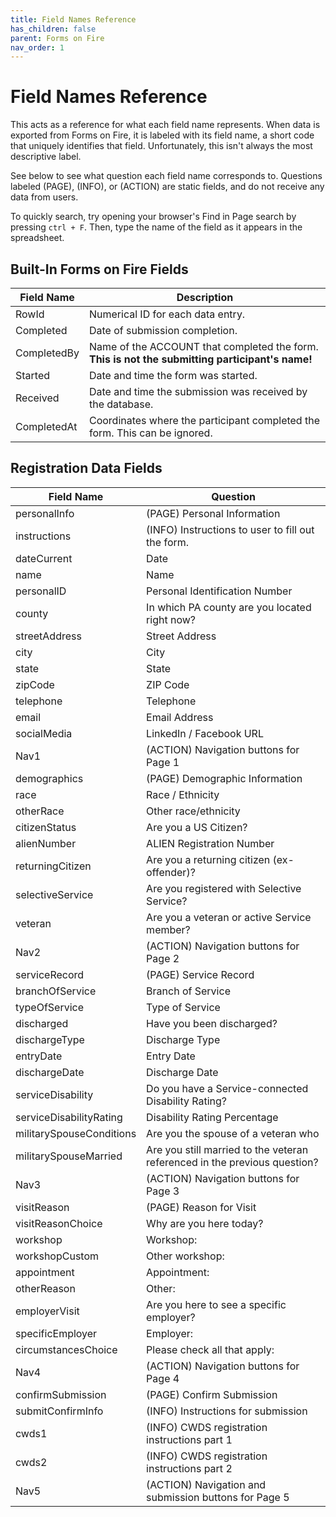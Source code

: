 ```yaml
---
title: Field Names Reference
has_children: false
parent: Forms on Fire
nav_order: 1
---
```


# Field Names Reference

This acts as a reference for what each field name represents. When data is exported from Forms on Fire, it is labeled with its field name, a short code that uniquely identifies that field. Unfortunately, this isn't always the most descriptive label.

See below to see what question each field name corresponds to. Questions labeled (PAGE), (INFO), or (ACTION) are static fields, and do not receive any data from users.

To quickly search, try opening your browser's Find in Page search by pressing `ctrl + F`. Then, type the name of the field as it appears in the spreadsheet.

## Built-In Forms on Fire Fields
<table class="tg">
<thead>
  <tr>
    <th class="tg-0lax">Field Name</th>
    <th class="tg-0lax">Description</th>
  </tr>
</thead>
<tbody>
  <tr>
    <td class="tg-0lax">RowId</td>
    <td class="tg-0lax">Numerical ID for each data entry.</td>
  </tr>
  <tr>
    <td class="tg-0lax">Completed</td>
    <td class="tg-0lax">Date of submission completion.</td>
  </tr>
  <tr>
    <td class="tg-0lax">CompletedBy</td>
    <td class="tg-0lax">Name of the ACCOUNT that completed the form. <b>This is not the submitting participant's name!</b></td>
  </tr>
  <tr>
    <td class="tg-0lax">Started</td>
    <td class="tg-0lax">Date and time the form was started.</td>
  </tr>
  <tr>
    <td class="tg-0lax">Received</td>
    <td class="tg-0lax">Date and time the submission was received by the database.</td>
  </tr>
  <tr>
    <td class="tg-0lax">CompletedAt</td>
    <td class="tg-0lax">Coordinates where the participant completed the form. This can be ignored.</td>
  </tr>
</tbody>
</table>

<!-- CUSTOM DATA FIELDS -->
## Registration Data Fields

<table class="tg">
<thead>
  <tr>
    <th class="tg-0lax">Field Name</th>
    <th class="tg-0lax">Question</th>
  </tr>
</thead>
<tbody>
  <tr>
    <td class="tg-0lax">personalInfo</td>
    <td class="tg-0lax">(PAGE) Personal Information</td>
  </tr>
  <tr>
    <td class="tg-0lax">instructions</td>
    <td class="tg-0lax">(INFO) Instructions to user to fill out the form.</td>
  </tr>
  <tr>
    <td class="tg-0lax">dateCurrent</td>
    <td class="tg-0lax">Date</td>
  </tr>
  <tr>
    <td class="tg-0lax">name</td>
    <td class="tg-0lax">Name</td>
  </tr>
  <tr>
    <td class="tg-0lax">personalID</td>
    <td class="tg-0lax">Personal Identification Number</td>
  </tr>
  <tr>
    <td class="tg-0lax">county</td>
    <td class="tg-0lax">In which PA county are you located right now?</td>
  </tr>
  <tr>
    <td class="tg-0lax">streetAddress</td>
    <td class="tg-0lax">Street Address</td>
  </tr>
  <tr>
    <td class="tg-0lax">city</td>
    <td class="tg-0lax">City</td>
  </tr>
  <tr>
    <td class="tg-0lax">state</td>
    <td class="tg-0lax">State</td>
  </tr>
  <tr>
    <td class="tg-0lax">zipCode</td>
    <td class="tg-0lax">ZIP Code</td>
  </tr>
  <tr>
    <td class="tg-0lax">telephone</td>
    <td class="tg-0lax">Telephone</td>
  </tr>
  <tr>
    <td class="tg-0lax">email</td>
    <td class="tg-0lax">Email Address</td>
  </tr>
  <tr>
    <td class="tg-0lax">socialMedia</td>
    <td class="tg-0lax">LinkedIn / Facebook URL</td>
  </tr>
  <tr>
    <td class="tg-0lax">Nav1</td>
    <td class="tg-0lax">(ACTION) Navigation buttons for Page 1</td>
  </tr>
  <tr>
    <td class="tg-0lax">demographics</td>
    <td class="tg-0lax">(PAGE) Demographic Information</td>
  </tr>
  <tr>
    <td class="tg-0lax">race</td>
    <td class="tg-0lax">Race / Ethnicity</td>
  </tr>
  <tr>
    <td class="tg-0lax">otherRace</td>
    <td class="tg-0lax">Other race/ethnicity</td>
  </tr>
  <tr>
    <td class="tg-0lax">citizenStatus</td>
    <td class="tg-0lax">Are you a US Citizen?</td>
  </tr>
  <tr>
    <td class="tg-0lax">alienNumber</td>
    <td class="tg-0lax">ALIEN Registration Number</td>
  </tr>
  <tr>
    <td class="tg-0lax">returningCitizen</td>
    <td class="tg-0lax">Are you a returning citizen (ex-offender)?</td>
  </tr>
  <tr>
    <td class="tg-0lax">selectiveService</td>
    <td class="tg-0lax">Are you registered with Selective Service?</td>
  </tr>
  <tr>
    <td class="tg-0lax">veteran</td>
    <td class="tg-0lax">Are you a veteran or active Service member?</td>
  </tr>
  <tr>
    <td class="tg-0lax">Nav2</td>
    <td class="tg-0lax">(ACTION) Navigation buttons for Page 2</td>
  </tr>
  <tr>
    <td class="tg-0lax">serviceRecord</td>
    <td class="tg-0lax">(PAGE) Service Record</td>
  </tr>
  <tr>
    <td class="tg-0lax">branchOfService</td>
    <td class="tg-0lax">Branch of Service</td>
  </tr>
  <tr>
    <td class="tg-0lax">typeOfService</td>
    <td class="tg-0lax">Type of Service</td>
  </tr>
  <tr>
    <td class="tg-0lax">discharged</td>
    <td class="tg-0lax">Have you been discharged?</td>
  </tr>
  <tr>
    <td class="tg-0lax">dischargeType</td>
    <td class="tg-0lax">Discharge Type</td>
  </tr>
  <tr>
    <td class="tg-0lax">entryDate</td>
    <td class="tg-0lax">Entry Date</td>
  </tr>
  <tr>
    <td class="tg-0lax">dischargeDate</td>
    <td class="tg-0lax">Discharge Date</td>
  </tr>
  <tr>
    <td class="tg-0lax">serviceDisability</td>
    <td class="tg-0lax">Do you have a Service-connected Disability Rating?</td>
  </tr>
  <tr>
    <td class="tg-0lax">serviceDisabilityRating</td>
    <td class="tg-0lax">Disability Rating Percentage</td>
  </tr>
  <tr>
    <td class="tg-0lax">militarySpouseConditions</td>
    <td class="tg-0lax">Are you the spouse of a veteran who</td>
  </tr>
  <tr>
    <td class="tg-0lax">militarySpouseMarried</td>
    <td class="tg-0lax">Are you still married to the veteran referenced in the previous question?</td>
  </tr>
  <tr>
    <td class="tg-0lax">Nav3</td>
    <td class="tg-0lax">(ACTION) Navigation buttons for Page 3</td>
  </tr>
  <tr>
    <td class="tg-0lax">visitReason</td>
    <td class="tg-0lax">(PAGE) Reason for Visit</td>
  </tr>
  <tr>
    <td class="tg-0lax">visitReasonChoice</td>
    <td class="tg-0lax">Why are you here today?</td>
  </tr>
  <tr>
    <td class="tg-0lax">workshop</td>
    <td class="tg-0lax">Workshop:</td>
  </tr>
  <tr>
    <td class="tg-0lax">workshopCustom</td>
    <td class="tg-0lax">Other workshop:</td>
  </tr>
  <tr>
    <td class="tg-0lax">appointment</td>
    <td class="tg-0lax">Appointment:</td>
  </tr>
  <tr>
    <td class="tg-0lax">otherReason</td>
    <td class="tg-0lax">Other:</td>
  </tr>
  <tr>
    <td class="tg-0lax">employerVisit</td>
    <td class="tg-0lax">Are you here to see a specific employer?</td>
  </tr>
  <tr>
    <td class="tg-0lax">specificEmployer</td>
    <td class="tg-0lax">Employer:</td>
  </tr>
  <tr>
    <td class="tg-0lax">circumstancesChoice</td>
    <td class="tg-0lax">Please check all that apply:</td>
  </tr>
  <tr>
    <td class="tg-0lax">Nav4</td>
    <td class="tg-0lax">(ACTION) Navigation buttons for Page 4</td>
  </tr>
  <tr>
    <td class="tg-0lax">confirmSubmission</td>
    <td class="tg-0lax">(PAGE) Confirm Submission</td>
  </tr>
  <tr>
    <td class="tg-0lax">submitConfirmInfo</td>
    <td class="tg-0lax">(INFO) Instructions for submission</td>
  </tr>
  <tr>
    <td class="tg-0lax">cwds1</td>
    <td class="tg-0lax">(INFO) CWDS registration instructions part 1</td>
  </tr>
  <tr>
    <td class="tg-0lax">cwds2</td>
    <td class="tg-0lax">(INFO) CWDS registration instructions part 2</td>
  </tr>
  <tr>
    <td class="tg-0lax">Nav5</td>
    <td class="tg-0lax">(ACTION) Navigation and submission buttons for Page 5</td>
  </tr>
</tbody>
</table>
